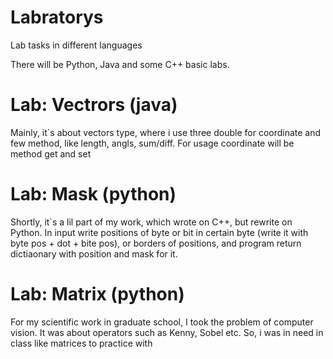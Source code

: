 # Labratorys
Lab tasks in different languages

There will be Python, Java and some C++ basic labs.

# Lab: Vectrors (java)
Mainly, it`s about vectors type, where i use three double for coordinate and few method, like length, angls, sum/diff. For usage coordinate will be method get and set

# Lab: Mask (python)
Shortly, it`s a lil part of my work, which wrote on C++, but rewrite on Python.
In input write positions of byte or bit in certain byte (write it with byte pos + dot + bite pos), or borders of positions, and program return dictiaonary with position and mask for it.

# Lab: Matrix (python)
For my scientific work in graduate school, I took the problem of computer vision. It was about operators such as Kenny, Sobel etc. So, i was in need in class like matrices to practice with